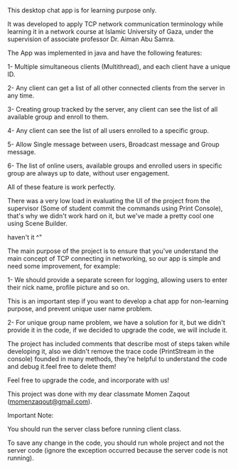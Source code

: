 This desktop chat app is for learning purpose only.

It was developed to apply TCP network communication terminology while learning it in a network course at Islamic University of Gaza,
under the supervision of associate professor Dr. Aiman Abu Samra.

The App was implemented in java and have the following features: 

1-	Multiple simultaneous clients (Multithread), and each client have a unique ID.

2-	Any client can get a list of all other connected clients from the server in any time.

3-	Creating group tracked by the server, any client can see the list of all available group and enroll to them.

4-	Any client can see the list of all users enrolled to a specific group.

5-	Allow Single message between users, Broadcast message and Group message.

6-	The list of online users, available groups and enrolled users in specific group are always up to date, without user engagement.

All of these feature is work perfectly.

There was a very low load in evaluating the UI of the project from the supervisor (Some of student commit the commands using Print Console), that's why we didn't work hard on it,
but we've made a pretty cool one using Scene Builder.

haven't it ^"

The main purpose of the project is to ensure that you've understand the main concept of TCP connecting in networking,
so our app is simple and need some improvement, for example:

1- We should provide a separate screen for logging, allowing users to enter their nick name, profile picture and so on.

This is an important step if you want to develop a chat app for non-learning purpose, and prevent unique user name problem.

2- For unique group name problem, we have a solution for it, but we didn't provide it in the code, if we decided to upgrade the code, we will include it.

The project has included comments that describe most of steps taken while developing it, also we didn't
remove the trace code (PrintStream in the console) founded in many methods,
they're helpful to understand the code and debug it.feel free to delete them!

Feel free to upgrade the code, and incorporate with us!

This project was done with my dear classmate Momen Zaqout (momenzaqout@gmail.com).

Important Note: 

You should run the server class before running client class.

To save any change in the code, you should run whole project and not the server code (ignore the exception occurred because the server code is not running).

